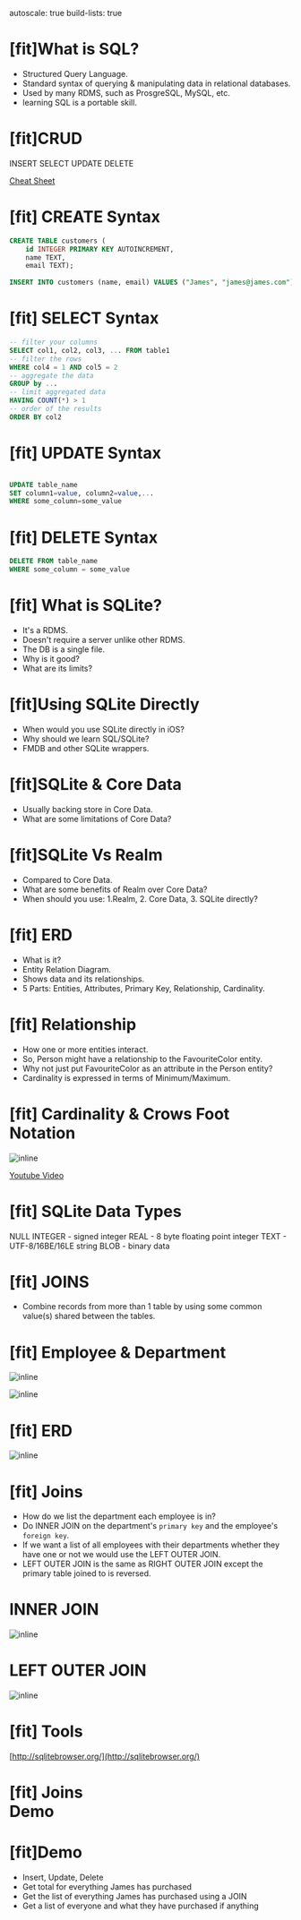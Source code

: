 autoscale: true
build-lists: true

# [fit]What is SQL?
- Structured Query Language.
- Standard syntax of querying & manipulating data in relational databases.
- Used by many RDMS, such as ProsgreSQL, MySQL, etc.
- learning SQL is a portable skill.

# [fit]CRUD

INSERT
SELECT
UPDATE
DELETE

[Cheat Sheet](http://files.zeroturnaround.com/pdf/zt_sql_cheat_sheet.pdf)

# [fit] CREATE Syntax

```sql
CREATE TABLE customers (
    id INTEGER PRIMARY KEY AUTOINCREMENT,
    name TEXT,
    email TEXT);
    
INSERT INTO customers (name, email) VALUES ("James", "james@james.com");

```

# [fit] SELECT Syntax
```sql
-- filter your columns
SELECT col1, col2, col3, ... FROM table1 
-- filter the rows
WHERE col4 = 1 AND col5 = 2 
-- aggregate the data
GROUP by ...
-- limit aggregated data
HAVING COUNT(*) > 1 
-- order of the results
ORDER BY col2
```

# [fit] UPDATE Syntax

```sql

UPDATE table_name
SET column1=value, column2=value,...
WHERE some_column=some_value

```

# [fit] DELETE Syntax

```sql
DELETE FROM table_name
WHERE some_column = some_value
```

# [fit] What is SQLite?
- It's a RDMS.
- Doesn't require a server unlike other RDMS.
- The DB is a single file.
- Why is it good?
- What are its limits?

# [fit]Using  SQLite Directly

- When would you use SQLite directly in iOS?
- Why should we learn SQL/SQLite?
- FMDB and other SQLite wrappers.

# [fit]SQLite & Core Data

- Usually backing store in Core Data.
- What are some limitations of  Core Data?

#  [fit]SQLite Vs Realm

- Compared to Core Data.
- What are some benefits of Realm over Core Data?
- When should you use: 1.Realm, 2. Core Data, 3. SQLite directly?

# [fit] ERD
- What is it?
- Entity Relation Diagram.
- Shows data and its relationships.
- 5 Parts: Entities, Attributes, Primary Key, Relationship, Cardinality.

# [fit] Relationship
- How one or more entities interact.
- So, Person might have a relationship to the FavouriteColor entity.
- Why not just put FavouriteColor as an attribute in the Person entity?
- Cardinality is expressed in terms of Minimum/Maximum.

# [fit] Cardinality & Crows Foot Notation

![inline](img/customer.png)

[Youtube Video](https://www.youtube.com/watch?v=u2QqjofJvGo)

# [fit] SQLite Data Types

NULL
INTEGER - signed integer
REAL - 8 byte floating point integer
TEXT - UTF-8/16BE/16LE string
BLOB - binary data

# [fit] JOINS

- Combine records from more than 1 table by using some common value(s) shared between the tables.

# [fit] Employee & Department

![inline](img/employee.jpg) 

![inline](img/dept.jpg)

# [fit] ERD
 
![inline](img/erd.jpg)

# [fit] Joins

- How do we list the department each employee is in?
- Do INNER JOIN on the department's `primary key` and the employee's `foreign key`.
- If we want a list of all employees with their departments whether they have one or not we would use the LEFT OUTER JOIN.
- LEFT OUTER JOIN is the same as RIGHT OUTER JOIN except the primary table joined to is reversed.

# INNER JOIN 

![inline](img/inner.jpg)  

# LEFT OUTER JOIN

![inline](img/outer.jpg)

# [fit] Tools

[http://sqlitebrowser.org/](http://sqlitebrowser.org/)

# [fit] Joins <br>Demo

# [fit]Demo

- Insert, Update, Delete
- Get total for everything James has purchased
- Get the list of everything James has purchased using a JOIN
- Get a list of everyone and what they have purchased if anything
